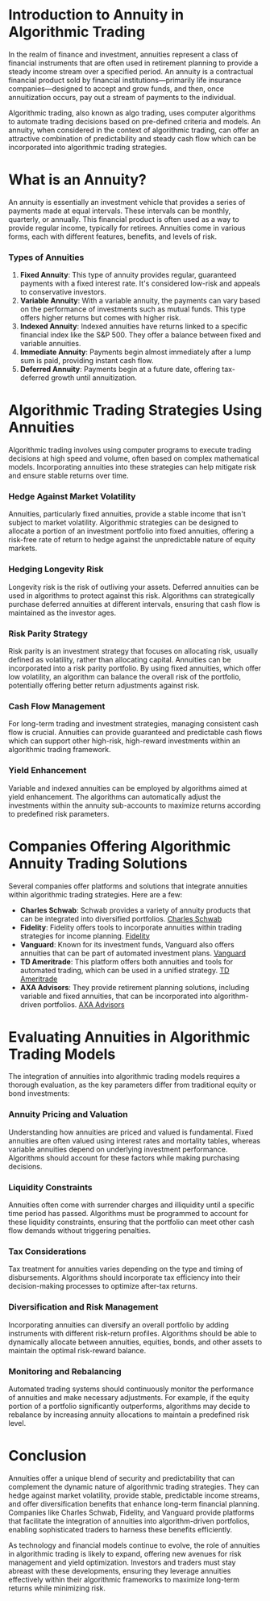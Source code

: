 # Introduction to Annuity in Algorithmic Trading

In the realm of finance and investment, annuities represent a class of financial instruments that are often used in retirement planning to provide a steady income stream over a specified period. An annuity is a contractual financial product sold by financial institutions—primarily life insurance companies—designed to accept and grow funds, and then, once annuitization occurs, pay out a stream of payments to the individual. 

Algorithmic trading, also known as algo trading, uses computer algorithms to automate trading decisions based on pre-defined criteria and models. An annuity, when considered in the context of algorithmic trading, can offer an attractive combination of predictability and steady cash flow which can be incorporated into algorithmic trading strategies.

# What is an Annuity?

An annuity is essentially an investment vehicle that provides a series of payments made at equal intervals. These intervals can be monthly, quarterly, or annually. This financial product is often used as a way to provide regular income, typically for retirees. Annuities come in various forms, each with different features, benefits, and levels of risk.

### Types of Annuities

1. **Fixed Annuity**: This type of annuity provides regular, guaranteed payments with a fixed interest rate. It's considered low-risk and appeals to conservative investors.
2. **Variable Annuity**: With a variable annuity, the payments can vary based on the performance of investments such as mutual funds. This type offers higher returns but comes with higher risk.
3. **Indexed Annuity**: Indexed annuities have returns linked to a specific financial index like the S&P 500. They offer a balance between fixed and variable annuities.
4. **Immediate Annuity**: Payments begin almost immediately after a lump sum is paid, providing instant cash flow.
5. **Deferred Annuity**: Payments begin at a future date, offering tax-deferred growth until annuitization.

# Algorithmic Trading Strategies Using Annuities

Algorithmic trading involves using computer programs to execute trading decisions at high speed and volume, often based on complex mathematical models. Incorporating annuities into these strategies can help mitigate risk and ensure stable returns over time.

### Hedge Against Market Volatility

Annuities, particularly fixed annuities, provide a stable income that isn't subject to market volatility. Algorithmic strategies can be designed to allocate a portion of an investment portfolio into fixed annuities, offering a risk-free rate of return to hedge against the unpredictable nature of equity markets.

### Hedging Longevity Risk

Longevity risk is the risk of outliving your assets. Deferred annuities can be used in algorithms to protect against this risk. Algorithms can strategically purchase deferred annuities at different intervals, ensuring that cash flow is maintained as the investor ages.

### Risk Parity Strategy

Risk parity is an investment strategy that focuses on allocating risk, usually defined as volatility, rather than allocating capital. Annuities can be incorporated into a risk parity portfolio. By using fixed annuities, which offer low volatility, an algorithm can balance the overall risk of the portfolio, potentially offering better return adjustments against risk.

### Cash Flow Management

For long-term trading and investment strategies, managing consistent cash flow is crucial. Annuities can provide guaranteed and predictable cash flows which can support other high-risk, high-reward investments within an algorithmic trading framework.

### Yield Enhancement

Variable and indexed annuities can be employed by algorithms aimed at yield enhancement. The algorithms can automatically adjust the investments within the annuity sub-accounts to maximize returns according to predefined risk parameters.

# Companies Offering Algorithmic Annuity Trading Solutions

Several companies offer platforms and solutions that integrate annuities within algorithmic trading strategies. Here are a few:

- **Charles Schwab**: Schwab provides a variety of annuity products that can be integrated into diversified portfolios. [Charles Schwab](https://www.schwab.com/annuities)
- **Fidelity**: Fidelity offers tools to incorporate annuities within trading strategies for income planning. [Fidelity](https://www.fidelity.com/annuities)
- **Vanguard**: Known for its investment funds, Vanguard also offers annuities that can be part of automated investment plans. [Vanguard](https://investor.vanguard.com/annuities/what-are-annuities)
- **TD Ameritrade**: This platform offers both annuities and tools for automated trading, which can be used in a unified strategy. [TD Ameritrade](https://www.tdameritrade.com/investment-products/annuities.page)
- **AXA Advisors**: They provide retirement planning solutions, including variable and fixed annuities, that can be incorporated into algorithm-driven portfolios. [AXA Advisors](https://us.axa.com/annuities.html)

# Evaluating Annuities in Algorithmic Trading Models

The integration of annuities into algorithmic trading models requires a thorough evaluation, as the key parameters differ from traditional equity or bond investments:

### Annuity Pricing and Valuation

Understanding how annuities are priced and valued is fundamental. Fixed annuities are often valued using interest rates and mortality tables, whereas variable annuities depend on underlying investment performance. Algorithms should account for these factors while making purchasing decisions.

### Liquidity Constraints

Annuities often come with surrender charges and illiquidity until a specific time period has passed. Algorithms must be programmed to account for these liquidity constraints, ensuring that the portfolio can meet other cash flow demands without triggering penalties.

### Tax Considerations

Tax treatment for annuities varies depending on the type and timing of disbursements. Algorithms should incorporate tax efficiency into their decision-making processes to optimize after-tax returns.

### Diversification and Risk Management

Incorporating annuities can diversify an overall portfolio by adding instruments with different risk-return profiles. Algorithms should be able to dynamically allocate between annuities, equities, bonds, and other assets to maintain the optimal risk-reward balance.

### Monitoring and Rebalancing

Automated trading systems should continuously monitor the performance of annuities and make necessary adjustments. For example, if the equity portion of a portfolio significantly outperforms, algorithms may decide to rebalance by increasing annuity allocations to maintain a predefined risk level.

# Conclusion

Annuities offer a unique blend of security and predictability that can complement the dynamic nature of algorithmic trading strategies. They can hedge against market volatility, provide stable, predictable income streams, and offer diversification benefits that enhance long-term financial planning. Companies like Charles Schwab, Fidelity, and Vanguard provide platforms that facilitate the integration of annuities into algorithm-driven portfolios, enabling sophisticated traders to harness these benefits efficiently.

As technology and financial models continue to evolve, the role of annuities in algorithmic trading is likely to expand, offering new avenues for risk management and yield optimization. Investors and traders must stay abreast with these developments, ensuring they leverage annuities effectively within their algorithmic frameworks to maximize long-term returns while minimizing risk.